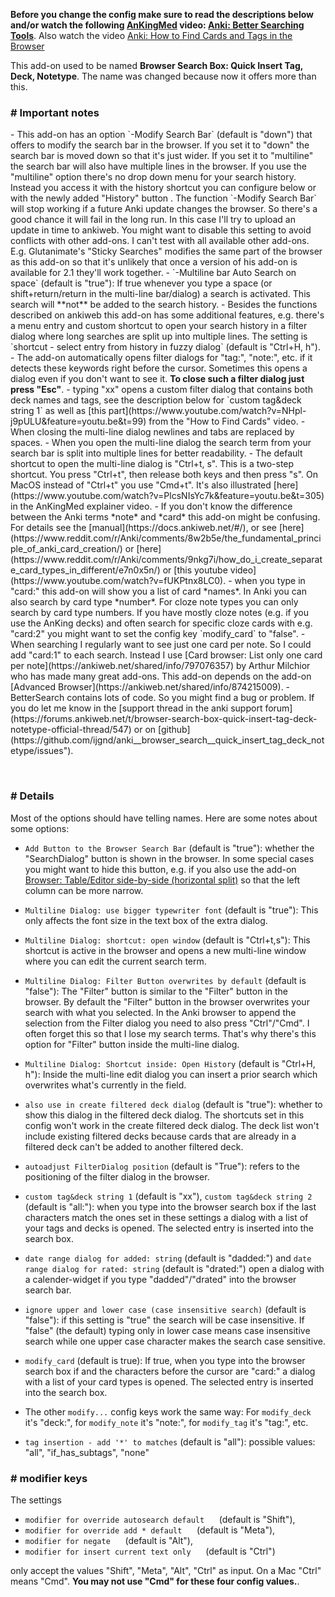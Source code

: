 <b>Before you change the config make sure to read the descriptions below and/or watch the 
following [AnKingMed](https://www.ankingmed.com/) video: 
[Anki: Better Searching Tools](https://www.youtube.com/watch?v=PlcsNIsYc7k)</b>. Also watch
the video [Anki: How to Find Cards and Tags in the Browser](https://www.youtube.com/watch?v=NHpl-j9pULU)

This add-on used to be named <b>Browser Search Box: Quick Insert Tag, Deck, Notetype</b>. The name
was changed because now it offers more than this.

<h3># Important notes</h3>
- This add-on has an option `-Modify Search Bar` (default is "down") that offers to modify the 
search bar in the browser. If you set it to "down" the search bar is moved down so that it's just
wider. If you set it to "multiline" the search bar will also have multiple lines in the
browser. If you use the "multiline" option there's no drop down menu for your search history. 
Instead you access it with the history shortcut you can configure below or with the newly 
added "History" button .
The function `-Modify Search Bar` will stop working if a future Anki update changes the browser. 
So there's a good chance it will fail in the long run. In this case I'll try to upload an 
update in time to ankiweb.
You might want to disable this setting to avoid conflicts with other add-ons. I can't test with
all available other add-ons. E.g. Glutanimate's "Sticky Searches" modifies the same part of the 
browser as this add-on so that it's unlikely that once a version of his add-on is available for 2.1 
they'll work together.
- `-Multiline bar Auto Search on space` (default is "true"): If true whenever you type a space (or
shift+return/return in the multi-line bar/dialog) a search is activated. This search will **not**
be added to the search history. 
- Besides the functions described on ankiweb this add-on has some additional features, e.g. there's
a menu entry and custom shortcut to open your search history in a filter dialog where long searches 
are split up into multiple lines. The setting is 
`shortcut - select entry from history in fuzzy dialog` (default is "Ctrl+H, h").
- The add-on automatically opens filter dialogs for "tag:", "note:", etc. if it detects these
keywords right before the cursor. Sometimes this opens a dialog even if you don't want to see it.
<b>To close such a filter dialog just press "Esc"</b>.
- typing "xx" opens a custom filter dialog that contains both deck names and tags, see the 
description below for `custom tag&deck string 1` as well as 
[this part](https://www.youtube.com/watch?v=NHpl-j9pULU&feature=youtu.be&t=99) from the 
"How to Find Cards" video.
- When closing the multi-line dialog newlines and tabs are replaced by spaces.
- When you open the multi-line dialog the search term from your search bar is split into multiple
lines for better readability.
- The default shortcut to open the multi-line dialog is "Ctrl+t, s". This is a two-step shortcut.
You press "Ctrl+t", then release both keys and then press "s". On MacOS instead of "Ctrl+t" you 
use "Cmd+t". It's also illustrated [here](https://www.youtube.com/watch?v=PlcsNIsYc7k&feature=youtu.be&t=305)
in the AnKingMed explainer video.
- If you don't know the difference between the Anki terms *note* and *card* this add-on might be 
confusing. For details see the [manual](https://docs.ankiweb.net/#/), or see 
[here](https://www.reddit.com/r/Anki/comments/8w2b5e/the_fundamental_principle_of_anki_card_creation/) 
or 
[here](https://www.reddit.com/r/Anki/comments/9nkg7i/how_do_i_create_separate_card_types_in_different/e7n0x5n/) or [this youtube video](https://www.youtube.com/watch?v=fUKPtnx8LC0).
- when you type in "card:" this add-on will show you a list of card *names*. In Anki you can also
search by card type *number*. For cloze note types you can only search by card type numbers. If 
you have mostly cloze notes (e.g. if you use the AnKing decks) and often search for specific 
cloze cards with e.g. "card:2" you might want to set the config key `modify_card` to "false".
- When searching I regularly want to see just one card per note. So I could add "card:1" to each search. 
Instead I use [Card browser: List only one card per note](https://ankiweb.net/shared/info/797076357) 
by Arthur Milchior who has made many great add-ons. This add-on depends on the add-on 
[Advanced Browser](https://ankiweb.net/shared/info/874215009).
- BetterSearch contains lots of code. So you might find a bug or problem. If you do let me know
in the [support thread in the anki support forum](https://forums.ankiweb.net/t/browser-search-box-quick-insert-tag-deck-notetype-official-thread/547) or on [github](https://github.com/ijgnd/anki__browser_search__quick_insert_tag_deck_notetype/issues").

&nbsp;

<h3># Details</h3>
Most of the options should have telling names. Here are some notes about some options:

- `Add Button to the Browser Search Bar` (default is "true"): whether the "SearchDialog" 
button is shown in the browser. In some special cases you might want to hide this button, e.g.
if you also use the add-on
[Browser: Table/Editor side-by-side (horizontal split)](https://ankiweb.net/shared/info/831846358)
so that the left column can be more narrow.
- `Multiline Dialog: use bigger typewriter font` (default is "true"): This only affects the font 
size in the text box of the extra dialog.
- `Multiline Dialog: shortcut: open window` (default is "Ctrl+t,s"): This shortcut is 
active in the browser and opens a new multi-line window where you can edit the current 
search term.
- `Multiline Dialog: Filter Button overwrites by default` (default is "false"): The "Filter"
button is similar to the "Filter" button in the browser. By default the "Filter" button in the browser
overwrites your search with what you selected. In the Anki browser to append the selection from
the Filter dialog you need to also press "Ctrl"/"Cmd". I often forget this so that I lose 
my search terms. That's why there's this option for "Filter" button inside the multi-line dialog.
- `Multiline Dialog: Shortcut inside: Open History` (default is "Ctrl+H, h"): Inside the multi-line
edit dialog you can insert a prior search which overwrites what's currently in the field.

- `also use in create filtered deck dialog` (default is "true"): whether to show this dialog in the 
filtered deck dialog. The shortcuts set in this config won't work in the create filtered deck 
dialog. 
The deck list won't include existing filtered decks because cards that are already in a filtered 
deck can't be added to another filtered deck.

- `autoadjust FilterDialog position` (default is "True"): refers to the positioning of the filter
dialog in the browser.

- `custom tag&deck string 1` (default is "xx"), `custom tag&deck string 2` (default is "all:"): when 
you type into the browser search box if the last characters match the ones set in these settings 
a dialog with a list of your tags and decks is opened. The selected entry is inserted into the 
search box.

- `date range dialog for added: string` (default is "dadded:") and 
`date range dialog for rated: string` (default is "drated:") open a dialog with a calender-widget
if you type "dadded"/"drated" into the browser search bar.

- `ignore upper and lower case (case insensitive search)` (default is "false"): if this setting 
is "true" the search will be case insensitive. If "false" (the default) typing only in lower case 
means case insensitive search while one upper case character makes the search case sensitive.

- `modify_card` (default is true): If true, when you type into the browser search box if and the 
characters before the cursor are "card:" a dialog with a list of your card types is opened. 
The selected entry is inserted into the search box.
- The other `modify...` config keys work the same way: For `modify_deck` it's "deck:", for 
`modify_note` it's "note:", for `modify_tag` it's "tag:", etc. 

- `tag insertion - add '*' to matches` (default is "all"): possible values: "all", "if_has_subtags",
"none"

<h3># modifier keys</h3>
The settings

-  `modifier for override autosearch default`&nbsp;&nbsp;&nbsp;&nbsp;&nbsp;&nbsp;(default is "Shift"), 
-  `modifier for override add * default`&nbsp;&nbsp;&nbsp;&nbsp;&nbsp;&nbsp;(default is "Meta"), 
-  `modifier for negate`&nbsp;&nbsp;&nbsp;&nbsp;&nbsp;&nbsp;(default is "Alt"),
-  `modifier for insert current text only`&nbsp;&nbsp;&nbsp;&nbsp;&nbsp;&nbsp;(default is "Ctrl")

only accept the values "Shift", "Meta", "Alt", "Ctrl" as input. On a Mac "Ctrl" means "Cmd". 
**You may not use "Cmd" for these four config values.**.
